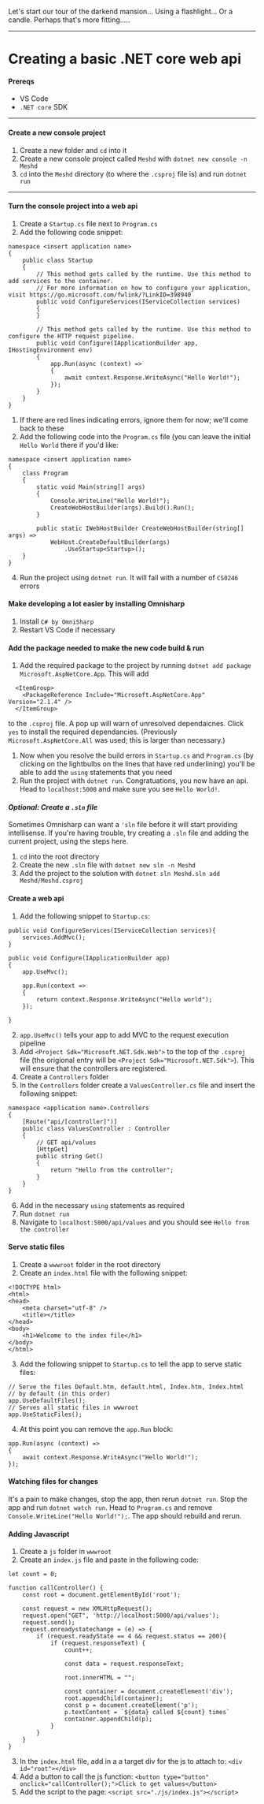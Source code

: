 Let's start our tour of the darkend mansion...
Using a flashlight...
Or a candle. Perhaps that's more fitting.....

---

# Creating a basic .NET core web api  

#### Prereqs

- VS Code
- `.NET core` SDK

---

#### Create a new console project 
1. Create a new folder and `cd` into it
2. Create a new console project called `Meshd` with `dotnet new console -n Meshd`
3. `cd` into the `Meshd` directory (to where the `.csproj` file is) and run `dotnet run`

--- 

#### Turn the console project into a web api 
1. Create a `Startup.cs` file next to `Program.cs`
2. Add the following code snippet:
```
namespace <insert application name>
{
    public class Startup
    {
        // This method gets called by the runtime. Use this method to add services to the container.
        // For more information on how to configure your application, visit https://go.microsoft.com/fwlink/?LinkID=398940
        public void ConfigureServices(IServiceCollection services)
        {
        }

        // This method gets called by the runtime. Use this method to configure the HTTP request pipeline.
        public void Configure(IApplicationBuilder app, IHostingEnvironment env)
        {
            app.Run(async (context) =>
            {
                await context.Response.WriteAsync("Hello World!");
            });
        }
    }
}
```
1. If there are red lines indicating errors, ignore them for now; we'll come back to these
2. Add the following code into the `Program.cs` file (you can leave the initial `Hello World` there if you'd like:
```
namespace <insert application name>
{
    class Program
    {
        static void Main(string[] args)
        {
            Console.WriteLine("Hello World!");
            CreateWebHostBuilder(args).Build().Run();
        }

        public static IWebHostBuilder CreateWebHostBuilder(string[] args) =>
            WebHost.CreateDefaultBuilder(args)
                .UseStartup<Startup>();
    }
}
```
4. Run the project using `dotnet run`. It will fail with a number of `CS0246` errors

#### Make developing a lot easier by installing Omnisharp 
1. Install `C# by OmniSharp`
2. Restart VS Code if necessary 

#### Add the package needed to make the new code build & run 
1. Add the required package to the project by running `dotnet add package Microsoft.AspNetCore.App`. This will add 
```
  <ItemGroup>
    <PackageReference Include="Microsoft.AspNetCore.App" Version="2.1.4" />
  </ItemGroup>
```
to the `.csproj` file. A pop up will warn of unresolved dependaicnes. Click `yes` to install the required dependancies. (Previously `Microsoft.AspNetCore.All` was used; this is larger than necessary.)
1. Now when you resolve the build errors in `Startup.cs` and `Program.cs` (by clicking on the lightbulbs on the lines that have red underlining) you'll be able to add the `using` statements that you need 
2. Run the project with `dotnet run`. Congratuations, you now have an api. Head to `localhost:5000` and make sure you see `Hello World!`.

#### _Optional: Create a `.sln` file_ 
Sometimes Omnisharp can want a `'sln` file before it will start providing intellisense. If you're having trouble, try creating a `.sln` file and adding the current project, using the steps here.

1. `cd` into the root directory
2. Create the new `.sln` file with `dotnet new sln -n Meshd`
3. Add the project to the solution with `dotnet sln Meshd.sln add Meshd/Meshd.csproj`

#### Create a web api 
1. Add the following snippet to `Startup.cs`:
```
public void ConfigureServices(IServiceCollection services){
    services.AddMvc();
}

public void Configure(IApplicationBuilder app)
{
    app.UseMvc();

    app.Run(context =>
    {
        return context.Response.WriteAsync("Hello world");
    });

}
```

2. `app.UseMvc()` tells your app to add MVC to the request execution pipeline
3. Add `<Project Sdk="Microsoft.NET.Sdk.Web">` to the top of the `.csproj` file (the origional entry will be `<Project Sdk="Microsoft.NET.Sdk">`). This will ensure that the controllers are registered.
4. Create a `Controllers` folder
5. In the `Controllers` folder create a `ValuesController.cs` file and insert the following snippet:
```
namespace <application name>.Controllers
{
    [Route("api/[controller]")]
    public class ValuesController : Controller
    {
        // GET api/values
        [HttpGet]
        public string Get()
        {
            return "Hello from the controller";
        }
    }
}
```
6. Add in the necessary `using` statements as required 
7. Run `dotnet run`
8. Navigate to `localhost:5000/api/values` and you should see `Hello from the controller`

#### Serve static files 
1. Create a `wwwroot` folder in the root directory 
2. Create an `index.html` file with the following snippet:
```
<!DOCTYPE html>
<html>
<head>
    <meta charset="utf-8" />
    <title></title>
</head>
<body>
    <h1>Welcome to the index file</h1>
</body>
</html>
```
3. Add the following snippet to `Startup.cs` to tell the app to serve static files:
```
// Serve the files Default.htm, default.html, Index.htm, Index.html
// by default (in this order)
app.UseDefaultFiles();
// Serves all static files in wwwroot
app.UseStaticFiles();
```
4. At this point you can remove the `app.Run` block:
```
app.Run(async (context) =>
{
    await context.Response.WriteAsync("Hello World!");
});
```

#### Watching files for changes 
It's a pain to make changes, stop the app, then rerun `dotnet run`. Stop the app and run `dotnet watch run`. Head to `Program.cs` and remove `Console.WriteLine("Hello World!");`. The app should rebuild and rerun. 

#### Adding Javascript 
1. Create a `js` folder in `wwwroot`
2. Create an `index.js` file and paste in the following code:
```
let count = 0;

function callController() {
    const root = document.getElementById('root');

    const request = new XMLHttpRequest();
    request.open("GET", 'http://localhost:5000/api/values');
    request.send();
    request.onreadystatechange = (e) => {
        if (request.readyState == 4 && request.status == 200){
            if (request.responseText) {
                count++;

                const data = request.responseText;

                root.innerHTML = "";

                const container = document.createElement('div');
                root.appendChild(container);
                const p = document.createElement('p');
                p.textContent = `${data} called ${count} times`
                container.appendChild(p);
            }
        }
    }
}
```
3. In the `index.html` file, add in a a target div for the js to attach to: `<div id="root"></div>`
4. Add a button to call the js function: `<button type="button" onclick="callController();">Click to get values</button>`
5. Add the script to the page: `<script src="./js/index.js"></script>`






